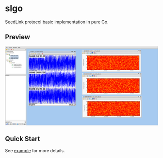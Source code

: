 # slgo

SeedLink protocol basic implementation in pure Go.

## Preview

![Swarm Screenshot](https://raw.githubusercontent.com/bclswl0827/slgo/master/preview/swarm.png)

## Quick Start

See [example](https://github.com/bclswl0827/slgo/tree/master/example) for more details.

